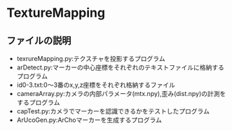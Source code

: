 # TextureMapping
## ファイルの説明
- texrureMapping.py:テクスチャを投影するプログラム
- arDetect.py:マーカーの中心座標をそれぞれのテキストファイルに格納するプログラム
- id0-3.txt:0〜3番のx,y,z座標をそれぞれ格納するファイル
- cameraArray.py:カメラの内部パラメータ(mtx.npy),歪み(dist.npy)の計測をするプログラム
- capTest.py:カメラでマーカーを認識できるかをテストしたプログラム
- ArUcoGen.py:ArChoマーカーを生成するプログラム
